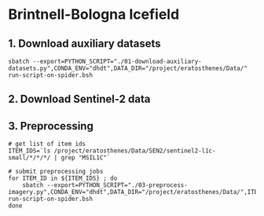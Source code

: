 # Brintnell-Bologna Icefield

## 1. Download auxiliary datasets

```shell
sbatch --export=PYTHON_SCRIPT="./01-download-auxiliary-datasets.py",CONDA_ENV="dhdt",DATA_DIR="/project/eratosthenes/Data/" run-script-on-spider.bsh
```

## 2. Download Sentinel-2 data

## 3. Preprocessing

```shell
# get list of item ids
ITEM_IDS=`ls /project/eratosthenes/Data/SEN2/sentinel2-l1c-small/*/*/*/ | grep "MSIL1C"`

# submit preprocessing jobs
for ITEM_ID in ${ITEM_IDS} ; do 
    sbatch --export=PYTHON_SCRIPT="./03-preprocess-imagery.py",CONDA_ENV="dhdt",DATA_DIR="/project/eratosthenes/Data/",ITEM_ID="${ITEM_ID}" run-script-on-spider.bsh
done
```
